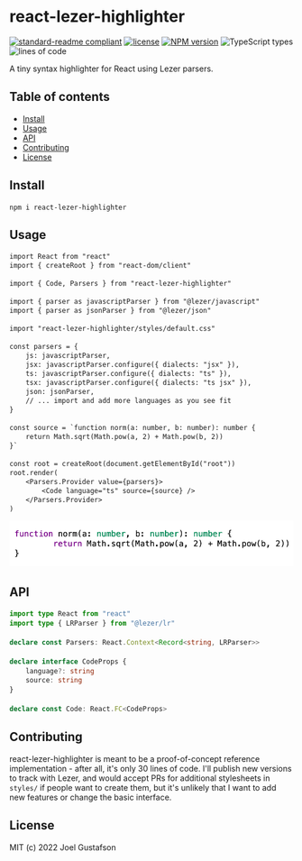 # react-lezer-highlighter

[![standard-readme compliant](https://img.shields.io/badge/readme%20style-standard-brightgreen.svg)](https://github.com/RichardLitt/standard-readme) [![license](https://img.shields.io/github/license/joeltg/react-lezer-highlighter)](https://opensource.org/licenses/MIT) [![NPM version](https://img.shields.io/npm/v/react-lezer-highlighter)](https://www.npmjs.com/package/react-lezer-highlighter) ![TypeScript types](https://img.shields.io/npm/types/react-lezer-highlighter) ![lines of code](https://img.shields.io/tokei/lines/github/joeltg/react-lezer-highlighter)

A tiny syntax highlighter for React using Lezer parsers.

## Table of contents

- [Install](#install)
- [Usage](#usage)
- [API](#api)
- [Contributing](#contributing)
- [License](#license)

## Install

```
npm i react-lezer-highlighter
```

## Usage

```tsx
import React from "react"
import { createRoot } from "react-dom/client"

import { Code, Parsers } from "react-lezer-highlighter"

import { parser as javascriptParser } from "@lezer/javascript"
import { parser as jsonParser } from "@lezer/json"

import "react-lezer-highlighter/styles/default.css"

const parsers = {
	js: javascriptParser,
	jsx: javascriptParser.configure({ dialects: "jsx" }),
	ts: javascriptParser.configure({ dialects: "ts" }),
	tsx: javascriptParser.configure({ dialects: "ts jsx" }),
	json: jsonParser,
	// ... import and add more languages as you see fit
}

const source = `function norm(a: number, b: number): number {
	return Math.sqrt(Math.pow(a, 2) + Math.pow(b, 2))
}`

const root = createRoot(document.getElementById("root"))
root.render(
	<Parsers.Provider value={parsers}>
		<Code language="ts" source={source} />
	</Parsers.Provider>
)
```

![](./example.png)

## API

```ts
import type React from "react"
import type { LRParser } from "@lezer/lr"

declare const Parsers: React.Context<Record<string, LRParser>>

declare interface CodeProps {
	language?: string
	source: string
}

declare const Code: React.FC<CodeProps>
```

## Contributing

react-lezer-highlighter is meant to be a proof-of-concept reference implementation - after all, it's only 30 lines of code. I'll publish new versions to track with Lezer, and would accept PRs for additional stylesheets in `styles/` if people want to create them, but it's unlikely that I want to add new features or change the basic interface.

## License

MIT (c) 2022 Joel Gustafson
